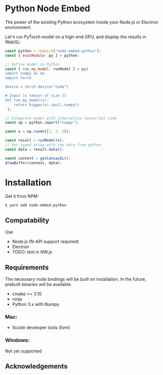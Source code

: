 # Python Node Embed

The power of the existing Python ecosystem inside your Node.js or Electron environment.

Let's run PyTorch model on a high-end GPU, and display the results in WebGL:

```javascript
const python = require("node-embed-python");
const { evalModule: py } = python;

// Define model in Python
const { run_my_model: runModel } = py(`
import numpy as np
import torch

device = torch.device("cuda")

# Input is tensor of size []
def run_my_model(x):
    return biggan(x).cpu().numpy()
`);

// Integrate model with interactive javascript code
const np = python.import("numpy");

const x = np.randn([1, 2, 3]);

const result = runModel(x);
// Get typed array with raw data from python
const data = result.data();

const context = getCanvasGL();
drawBuffer(context, data);
```

# Installation

Get it from NPM:

```sh
$ yarn add node-embed-python
```

## Compatability

Use

- Node.js (N-API support required)
- Electron
- TODO: test in NW.js

## Requirements

The necessary node bindings will be built on installation. In the future, prebuilt binaries will be available.

- cmake >= 3.10
- ninja
- Python 3.x with Numpy

### Mac:

- Xcode developer tools (llvm)

### Windows:

Not yet supported

## Acknowledgements
